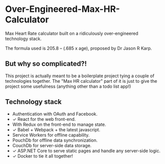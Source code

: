 # Over-Engineered-Max-HR-Calculator

Max Heart Rate calculator built on a ridiculously over-engineered technology stack.

The formula used is 205.8 – (.685 x age), proposed by Dr Jason R Karp.

## But why so complicated?!

This project is actually meant to be a boilerplate project tying a couple of technologies together. The "Max HR calculator" part of it is just to give the project some usefulness (anything other than a todo list app!)

## Technology stack

- Authentication with OAuth and Facebook.
- ✓ React for the web front-end.
- With Redux on the front-end to manage state.
- ✓ Babel + Webpack + the latest javascript.
- Service Workers for offline capability.
- PouchDb for offline data synchronization.
- CouchDb for server-side data storage.
- ✓ ASP.NET Core to serve static pages and handle any server-side logic.
- ✓ Docker to tie it all together!

